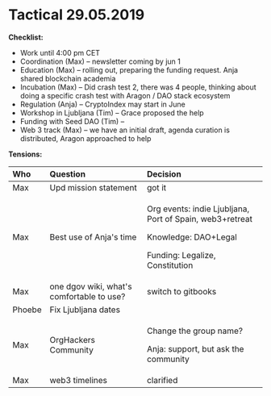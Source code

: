 # Tactical 29.05.2019

**Checklist:**

* Work until 4:00 pm CET
* Coordination \(Max\) – newsletter coming by jun 1
* Education \(Max\) – rolling out, preparing the funding request. Anja shared blockchain academia
* Incubation \(Max\) – Did crash test 2, there was 4 people, thinking about doing a specific crash test with Aragon / DAO stack ecosystem
* Regulation \(Anja\) – CryptoIndex may start in June
* Workshop in Ljubljana \(Tim\) – Grace proposed the help
* Funding with Seed DAO \(Tim\) – 
* Web 3 track \(Max\) – we have an initial draft, agenda curation is distributed, Aragon approached to help

**Tensions:**

<table>
  <thead>
    <tr>
      <th style="text-align:left">Who</th>
      <th style="text-align:left">Question</th>
      <th style="text-align:left">Decision</th>
    </tr>
  </thead>
  <tbody>
    <tr>
      <td style="text-align:left">Max</td>
      <td style="text-align:left">Upd mission statement</td>
      <td style="text-align:left">got it</td>
    </tr>
    <tr>
      <td style="text-align:left">Max</td>
      <td style="text-align:left">Best use of Anja&apos;s time</td>
      <td style="text-align:left">
        <p>Org events: indie Ljubljana, Port of Spain, web3+retreat</p>
        <p>Knowledge: DAO+Legal</p>
        <p>Funding: Legalize, Constitution</p>
      </td>
    </tr>
    <tr>
      <td style="text-align:left">Max</td>
      <td style="text-align:left">one dgov wiki, what&apos;s comfortable to use?</td>
      <td style="text-align:left">switch to gitbooks</td>
    </tr>
    <tr>
      <td style="text-align:left">Phoebe</td>
      <td style="text-align:left">Fix Ljubljana dates</td>
      <td style="text-align:left"></td>
    </tr>
    <tr>
      <td style="text-align:left">Max</td>
      <td style="text-align:left">OrgHackers Community</td>
      <td style="text-align:left">
        <p>Change the group name?</p>
        <p>Anja: support, but ask the community</p>
      </td>
    </tr>
    <tr>
      <td style="text-align:left">Max</td>
      <td style="text-align:left">web3 timelines</td>
      <td style="text-align:left">clarified</td>
    </tr>
  </tbody>
</table>